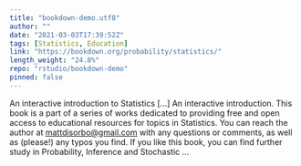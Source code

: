 ```yaml
---
title: "bookdown-demo.utf8"
author: ""
date: "2021-03-03T17:39:52Z"
tags: [Statistics, Education]
link: "https://bookdown.org/probability/statistics/"
length_weight: "24.8%"
repo: "rstudio/bookdown-demo"
pinned: false
---
```


An interactive introduction to Statistics [...] An interactive introduction. This book is a part of a series of works dedicated to providing free and open access to educational resources for topics in Statistics. You can reach the author at mattdisorbo@gmail.com with any questions or comments, as well as (please!) any typos you find. If you like this book, you can find further study in Probability, Inference and Stochastic ...
